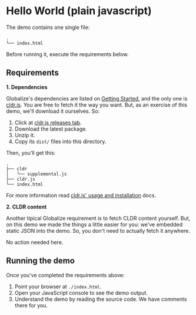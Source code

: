 # Hello World (plain javascript)

The demo contains one single file:

```
.
└── index.html
```

Before running it, execute the requirements below.


## Requirements

**1. Dependencies**

Globalize's dependencies are listed on [Getting
Started](../../../README.md#dependencies), and the only one is
[cldr.js](https://github.com/rxaviers/cldrjs). You are free to fetch it the way
you want. But, as an exercise of this demo, we'll download it ourselves. So:

1. Click at [cldr.js releases tab](https://github.com/rxaviers/cldrjs/releases).
1. Download the latest package.
1. Unzip it.
1. Copy its `dist/` files into this directory.

Then, you'll get this:

```
.
├── cldr
│   └── supplemental.js
├── cldr.js
└── index.html
```

For more information read [cldr.js' usage and
installation](https://github.com/rxaviers/cldrjs#usage-and-installation) docs.

**2. CLDR content**

Another tipical Globalize requirement is to fetch CLDR content yourself. But, on
this demo we made the things a little easier for you: we've embedded static JSON
into the demo. So, you don't need to actually fetch it anywhere.

No action needed here.


## Running the demo

Once you've completed the requirements above:

1. Point your browser at `./index.html`.
1. Open your JavaScript console to see the demo output.
1. Understand the demo by reading the source code. We have comments there for
you.
